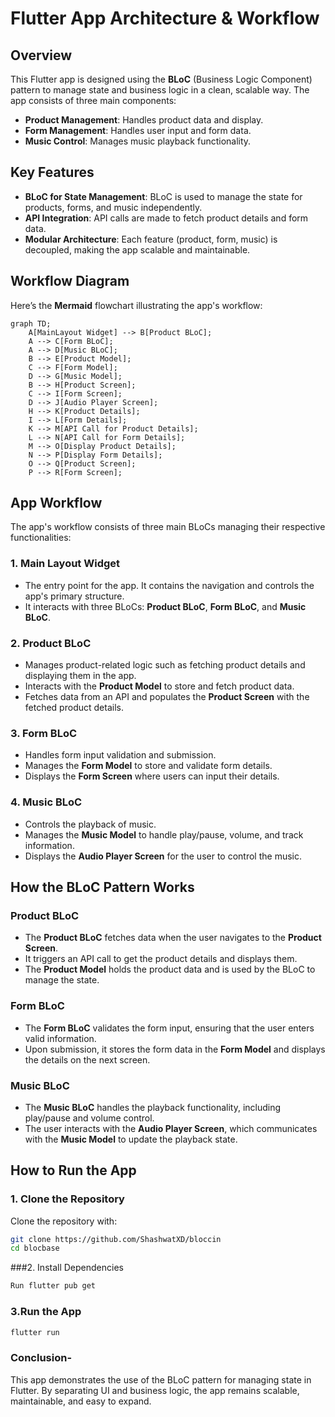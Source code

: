 


# Flutter App Architecture & Workflow

## **Overview**
This Flutter app is designed using the **BLoC** (Business Logic Component) pattern to manage state and business logic in a clean, scalable way. The app consists of three main components:

- **Product Management**: Handles product data and display.
- **Form Management**: Handles user input and form data.
- **Music Control**: Manages music playback functionality.

## **Key Features**
- **BLoC for State Management**: BLoC is used to manage the state for products, forms, and music independently.
- **API Integration**: API calls are made to fetch product details and form data.
- **Modular Architecture**: Each feature (product, form, music) is decoupled, making the app scalable and maintainable.

## **Workflow Diagram**

Here’s the **Mermaid** flowchart illustrating the app's workflow:
```mermaid
graph TD;
    A[MainLayout Widget] --> B[Product BLoC];
    A --> C[Form BLoC];
    A --> D[Music BLoC];
    B --> E[Product Model];
    C --> F[Form Model];
    D --> G[Music Model];
    B --> H[Product Screen];
    C --> I[Form Screen];
    D --> J[Audio Player Screen];
    H --> K[Product Details];
    I --> L[Form Details];
    K --> M[API Call for Product Details];
    L --> N[API Call for Form Details];
    M --> O[Display Product Details];
    N --> P[Display Form Details];
    O --> Q[Product Screen];
    P --> R[Form Screen];
```
## **App Workflow**
The app's workflow consists of three main BLoCs managing their respective functionalities:

### 1. **Main Layout Widget**
- The entry point for the app. It contains the navigation and controls the app's primary structure.
- It interacts with three BLoCs: **Product BLoC**, **Form BLoC**, and **Music BLoC**.

### 2. **Product BLoC**
- Manages product-related logic such as fetching product details and displaying them in the app.
- Interacts with the **Product Model** to store and fetch product data.
- Fetches data from an API and populates the **Product Screen** with the fetched product details.

### 3. **Form BLoC**
- Handles form input validation and submission.
- Manages the **Form Model** to store and validate form details.
- Displays the **Form Screen** where users can input their details.

### 4. **Music BLoC**
- Controls the playback of music.
- Manages the **Music Model** to handle play/pause, volume, and track information.
- Displays the **Audio Player Screen** for the user to control the music.

## **How the BLoC Pattern Works**

### **Product BLoC**

- The **Product BLoC** fetches data when the user navigates to the **Product Screen**.
- It triggers an API call to get the product details and displays them.
- The **Product Model** holds the product data and is used by the BLoC to manage the state.

### **Form BLoC**
- The **Form BLoC** validates the form input, ensuring that the user enters valid information.
- Upon submission, it stores the form data in the **Form Model** and displays the details on the next screen.

### **Music BLoC**
- The **Music BLoC** handles the playback functionality, including play/pause and volume control.
- The user interacts with the **Audio Player Screen**, which communicates with the **Music Model** to update the playback state.

## How to Run the App

### 1. Clone the Repository

Clone the repository with:

```bash
git clone https://github.com/ShashwatXD/bloccin
cd blocbase
```
###2. Install Dependencies
```bash
Run flutter pub get
```
### 3.Run the App
```bash
flutter run
```
### **Conclusion-**
This app demonstrates the use of the BLoC pattern for managing state in Flutter. By separating UI and business logic, the app remains scalable, maintainable, and easy to expand.


